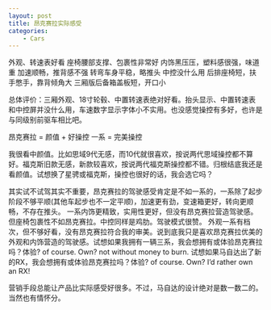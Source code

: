 ```yaml
---
layout: post
title: 昂克赛拉实际感受
categories:
    - Cars
---
```


外观、转速表好看
座椅腰部支撑、包裹性非常好
内饰黑压压，塑料感很强，味道重
加速顺畅，推背感不强
转弯车身平稳，略推头
中控没什么用
后排座椅短，扶手憋手，靠背倾角大
三厢版后备箱盖板短，开口小

总体评价：三厢外观、18寸轮毂、中置转速表绝对好看。抬头显示、中置转速表和中控屏并没什么用，车速数字显示字体小不实用。也没感觉操控有多好，也许是与同级别前驱车相比吧。

昂克赛拉 = 颜值 + 好操控
一系 = 完美操控

我很看中颜值。比如思域9代无感，而10代就很喜欢，按说两代思域操控都不算好。福克斯旧款无感，新款较喜欢，按说两代福克斯操控都不错。归根结底我还是看颜值。试想换了星骋或福克斯，操控也很好的话，我会选它吗？

其实试不试驾其实不重要，昂克赛拉的驾驶感受肯定是不如一系的，一系除了起步阶段不够平顺(其他车起步也不一定平顺)，加速更有劲，变速箱更好，转向更顺畅，不存在推头。
一系内饰更精致，实用性更好，但没有昂克赛拉营造驾驶感。但座椅包裹性不如昂克赛拉。中控同样是鸡肋。驾驶模式很赞。
外观一系有档次，但不够好看，没有昂克赛拉符合我的审美。说到底我只是喜欢昂克赛拉优美的外观和内饰营造的驾驶感。试想如果我拥有一辆三系，我会想拥有或体验昂克赛拉吗？体验? of course. Own? not without money to burn. 试想如果马自达出了新的RX，我会想拥有或体验昂克赛拉吗？体验? of course. Own? I’d rather own an RX!

营销手段总能让产品比实际感受好很多。不过，马自达的设计绝对是数一数二的。当然也有情怀分。